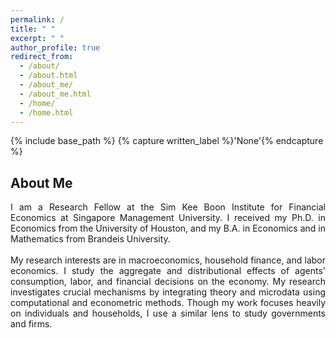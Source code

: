 ```yaml
---
permalink: /
title: " "
excerpt: " "
author_profile: true
redirect_from: 
  - /about/
  - /about.html
  - /about_me/
  - /about_me.html
  - /home/
  - /home.html
---
```


{% include base_path %}
{% capture written_label %}'None'{% endcapture %}

## About Me
<p style='text-align: justify;'>
I am a Research Fellow at the Sim Kee Boon Institute for Financial Economics at Singapore Management University. I received my Ph.D. in 
Economics from the University of Houston, and my B.A. in Economics and in Mathematics from Brandeis University. 
<br>
<br>
My research interests are in macroeconomics, household finance, and labor economics. I study the aggregate and distributional effects of 
agents' consumption, labor, and financial decisions on the economy. My research investigates crucial mechanisms by integrating theory and 
microdata using computational and econometric methods. Though my work focuses heavily on individuals and households, I use a similar lens 
to study governments and firms.
</p>